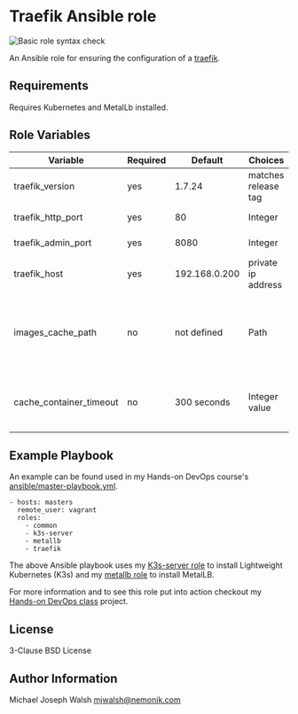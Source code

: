 # Traefik Ansible role

![Basic role syntax check](https://github.com/nemonik/traefik-role/workflows/Basic%20role%20syntax%20check/badge.svg)

An Ansible role for ensuring the configuration of a [traefik](https://containo.us/traefik/).

## Requirements

Requires Kubernetes and MetalLb installed.

## Role Variables

| Variable                | Required | Default               | Choices             | Comments                                         |
|-------------------------|----------|-----------------------|---------------------|--------------------------------------------------|
| traefik_version         | yes      | 1.7.24                | matches release tag | metallb version to install                       |
| traefik_http_port       | yes      | 80                    | Integer             | configures http port                             |
| traefik_admin_port      | yes      | 8080                  | Integer             | configures admin port                            |
| traefik_host            | yes      | 192.168.0.200         | private ip address  | configures ip address for traefik                |
| images_cache_path       | no       | not defined           | Path                | Path to folder used to cache saved Docker images |
| cache_container_timeout | no       | 300 seconds           | Integer value       | Number of seconds before Ansible times out       |

## Example Playbook

An example can be found used in my Hands-on DevOps course's [ansible/master-playbook.yml](https://github.com/nemonik/hands-on-DevOps/blob/master/ansible/master-playbook.yml).

```
- hosts: masters
  remote_user: vagrant
  roles:
    - common
    - k3s-server
    - metallb
    - traefik
```

The above Ansible playbook uses my [K3s-server role](https://github.com/nemonik/k3s-server-role) to install Lightweight Kubernetes (K3s) and my [metallb role](https://github.com/nemonik/metallb-role) to install MetalLB.

For more information and to see this role put into action checkout my [Hands-on DevOps class](https://github.com/nemonik/hands-on-DevOps) project.

## License

3-Clause BSD License

## Author Information

Michael Joseph Walsh <mjwalsh@nemonik.com>
